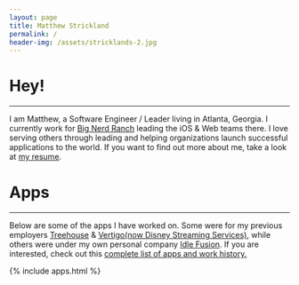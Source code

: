 ```yaml
---
layout: page
title: Matthew Strickland
permalink: /
header-img: /assets/stricklands-2.jpg
---
```


# Hey!
<hr>

I am Matthew, a Software Engineer / Leader living in Atlanta, Georgia. I currently work for <a href="http://bignerdranch.com">Big Nerd Ranch</a> leading the iOS & Web teams there.  I love serving others through leading and helping organizations launch successful applications to the world.  If you want to find out more about me, take a look at <a href="https://drive.google.com/open?id=12uFrOQlekOAWRk9C0wYrzWdtpxTqmrIh">my resume</a>.

# Apps
<hr>

Below are some of the apps I have worked on. Some were for my previous employers <a href="http://teamtreehouse.com">Treehouse</a> & <a href="http://vertigo.com">Vertigo(now Disney Streaming Services)</a>, while others were under my own personal company <a href="http://idlefusion.com">Idle Fusion</a>. If you are interested, check out this <a href="https://www.linkedin.com/in/mps/">complete list of apps and work history.</a>

<div class="row">
  {% include apps.html %}
</div>
